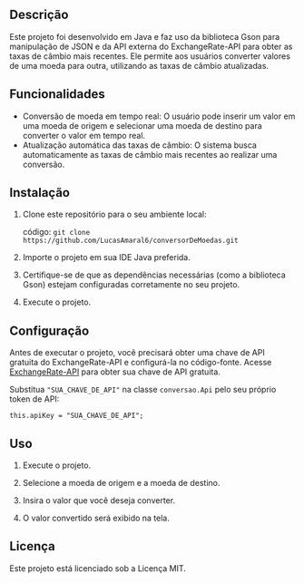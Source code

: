 ## Descrição

Este projeto foi desenvolvido em Java e faz uso da biblioteca Gson para manipulação de JSON e da API externa do ExchangeRate-API para obter as taxas de câmbio mais recentes. Ele permite aos usuários converter valores de uma moeda para outra, utilizando as taxas de câmbio atualizadas.

## Funcionalidades

-   Conversão de moeda em tempo real: O usuário pode inserir um valor em uma moeda de origem e selecionar uma moeda de destino para converter o valor em tempo real.
-   Atualização automática das taxas de câmbio: O sistema busca automaticamente as taxas de câmbio mais recentes ao realizar uma conversão.

## Instalação

1.  Clone este repositório para o seu ambiente local:

    código: `git clone https://github.com/LucasAmaral6/conversorDeMoedas.git` 

2.  Importe o projeto em sua IDE Java preferida.
    
3.  Certifique-se de que as dependências necessárias (como a biblioteca Gson) estejam configuradas corretamente no seu projeto.
    
4.  Execute o projeto.
    

## Configuração

Antes de executar o projeto, você precisará obter uma chave de API gratuita do ExchangeRate-API e configurá-la no código-fonte. Acesse [ExchangeRate-API](https://www.exchangerate-api.com/) para obter sua chave de API gratuita.

Substitua `"SUA_CHAVE_DE_API"` na classe `conversao.Api` pelo seu próprio token de API:


`this.apiKey = "SUA_CHAVE_DE_API";` 

## Uso

1.  Execute o projeto.
    
2.  Selecione a moeda de origem e a moeda de destino.
    
3.  Insira o valor que você deseja converter.
        
4.  O valor convertido será exibido na tela.
    


## Licença

Este projeto está licenciado sob a Licença MIT.
